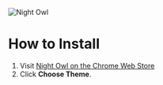 ![Night Owl](night_owl_chrome_theme/raw/master/screenshots/screenshot.jpg)
# How to Install
1. Visit [Night Owl on the Chrome Web Store](https://chrome.google.com/webstore/detail/jjfidkdolbmlplnmgfecddipjplbpmhd)
2. Click **Choose Theme**.